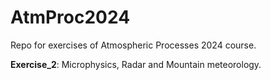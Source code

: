# AtmProc2024
Repo for exercises of Atmospheric Processes 2024 course.

**Exercise_2**: Microphysics, Radar and Mountain meteorology.
